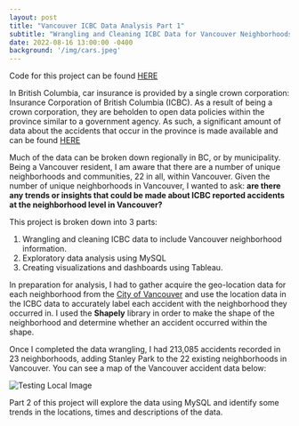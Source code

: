 ```yaml
---
layout: post
title: "Vancouver ICBC Data Analysis Part 1"
subtitle: "Wrangling and Cleaning ICBC Data for Vancouver Neighborhoods"
date: 2022-08-16 13:00:00 -0400
background: '/img/cars.jpeg'
---
```


Code for this project can be found [HERE](https://github.com/thebrianjohns/ICBCVancouver/blob/main/Vancouver%20ICBC%20Data%20Preparation.ipynb)

In British Columbia, car insurance is provided by a single crown corporation: Insurance Corporation of British Columbia (ICBC). As a result of being a crown corporation, they are beholden to open data policies within the province similar to a government agency. As such, a significant amount of data about the accidents that occur in the province is made available and can be found [HERE](https://www.icbc.com/about-icbc/newsroom/Pages/Statistics.aspx)

Much of the data can be broken down regionally in BC, or by municipality. Being a Vancouver resident, I am aware that there are a number of unique neighborhoods and communities, 22 in all, within Vancouver. Given the number of unique neighborhoods in Vancouver, I wanted to ask: **are there any trends or insights that could be made about ICBC reported accidents at the neighborhood level in Vancouver?**

This project is broken down into 3 parts:
1. Wrangling and cleaning ICBC data to include Vancouver neighborhood information.
2. Exploratory data analysis using MySQL
3. Creating visualizations and dashboards using Tableau.

In preparation for analysis, I had to gather acquire the geo-location data for each neighborhood from the [City of Vancouver](https://opendata.vancouver.ca/explore/dataset/local-area-boundary/export/?disjunctive.name) and use the location data in the ICBC data to accurately label each accident with the neighborhood they occurred in.  I used the **Shapely** library in order to make the shape of the neighborhood and determine whether an accident occurred within the shape.

Once I completed the data wrangling, I had 213,085 accidents recorded in 23 neighborhoods, adding Stanley Park to the 22 existing neighborhoods in Vancouver.  You can see a map of the Vancouver accident data below:

![Testing Local Image](/Users/brianjohns/Desktop/thebrianjohns.github.io/img/Map_Overview.png)

Part 2 of this project will explore the data using MySQL and identify some trends in the locations, times and descriptions of the data.